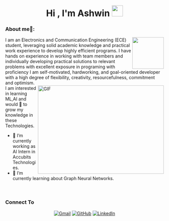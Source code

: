 <h1 align="center">Hi , I'm Ashwin <img src="https://media.giphy.com/media/hvRJCLFzcasrR4ia7z/giphy.gif" width="35"></h1>

### About me🧑:
<img align="right" src="https://myoctocat.com/assets/images/base-octocat.svg" width="100" height="100">
 I am an Electronics and Communication Engineering (ECE) student, leveraging solid academic knowledge and practical work experience to develop highly efficient programs. I have hands on experience in working with team members and individually developing practical solutions to relevant problems with excellent exposure in programing with proficiency 
I am self-motivated, hardworking, and goal-oriented developer with a high degree of flexibility, creativity, resourcefulness, commitment and optimism.<br/>
<img align="right" alt="GIF" src="https://owaisnoor.info/blog/wp-content/uploads/2019/03/maxresdefault.jpg" width="400" height="280" />
I am interested in learning ML,AI and would 💖 to grow my knowledge in these Technologies.<br/>

- 🔭 I’m currently working as AI Intern in Accubits Technologies.
- 🌱 I’m currently learning about Graph Neural Networks.<br/><br/><br/>



<h3>Connect To</h3>
<p align="center">
	<a href="mailto:ashwinm.045@gmail.com"><img src="https://img.icons8.com/bubbles/50/000000/gmail.png" alt="Gmail"/></a>
	<a href="https://github.com/Ashwin202"><img src="https://img.icons8.com/bubbles/50/000000/github.png" alt="GitHub"/></a>
	<a href="https://www.linkedin.com/in/ashwinm-045/"><img src="https://img.icons8.com/bubbles/50/000000/linkedin.png" alt="LinkedIn"/></a>
	
</p>


